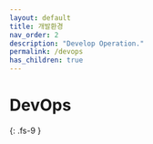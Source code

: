 ```yaml
---
layout: default
title: 개발환경
nav_order: 2
description: "Develop Operation."
permalink: /devops
has_children: true
---
```


# DevOps
{: .fs-9 }
